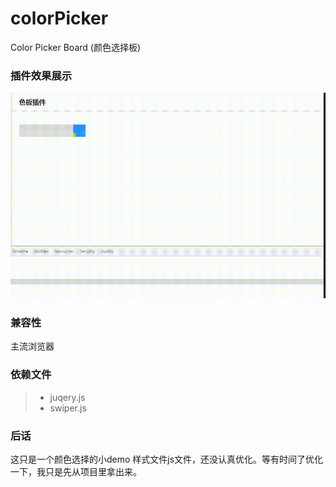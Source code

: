 # colorPicker
Color Picker Board (颜色选择板)

### 插件效果展示
![image](https://github.com/ggaoli/colorPicker/raw/master/images/20170224_111008.gif)
### 兼容性
主流浏览器
### 依赖文件
>- juqery.js
>- swiper.js
### 后话
这只是一个颜色选择的小demo 样式文件js文件，还没认真优化。等有时间了优化一下，我只是先从项目里拿出来。
